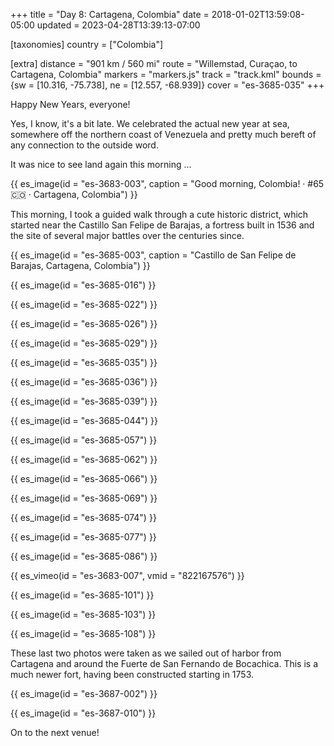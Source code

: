 +++
title = "Day 8: Cartagena, Colombia"
date = 2018-01-02T13:59:08-05:00
updated = 2023-04-28T13:39:13-07:00

[taxonomies]
country = ["Colombia"]

[extra]
distance = "901 km / 560 mi"
route = "Willemstad, Curaçao, to Cartagena, Colombia"
markers = "markers.js"
track = "track.kml"
bounds = {sw = [10.316, -75.738], ne = [12.557, -68.939]}
cover = "es-3685-035"
+++

Happy New Years, everyone!

<!-- more -->

Yes, I know, it's a bit late. We celebrated the actual new year at sea, somewhere off the northern coast of Venezuela and pretty much bereft of any connection to the outside word.

It was nice to see land again this morning ...

{{ es_image(id = "es-3683-003", caption = "Good morning, Colombia! · #65 🇨🇴 · Cartagena, Colombia") }}

This morning, I took a guided walk through a cute historic district, which started near the Castillo San Felipe de Barajas, a fortress built in 1536 and the site of several major battles over the centuries since.

{{ es_image(id = "es-3685-003", caption = "Castillo de San Felipe de Barajas, Cartagena, Colombia") }}

{{ es_image(id = "es-3685-016") }}

{{ es_image(id = "es-3685-022") }}

{{ es_image(id = "es-3685-026") }}

{{ es_image(id = "es-3685-029") }}

{{ es_image(id = "es-3685-035") }}

{{ es_image(id = "es-3685-036") }}

{{ es_image(id = "es-3685-039") }}

{{ es_image(id = "es-3685-044") }}

{{ es_image(id = "es-3685-057") }}

{{ es_image(id = "es-3685-062") }}

{{ es_image(id = "es-3685-066") }}

{{ es_image(id = "es-3685-069") }}

{{ es_image(id = "es-3685-074") }}

{{ es_image(id = "es-3685-077") }}

{{ es_image(id = "es-3685-086") }}

{{ es_vimeo(id = "es-3683-007", vmid = "822167576") }}

{{ es_image(id = "es-3685-101") }}

{{ es_image(id = "es-3685-103") }}

{{ es_image(id = "es-3685-108") }}

These last two photos were taken as we sailed out of harbor from Cartagena and around the Fuerte de San Fernando de Bocachica. This is a much newer fort, having been constructed starting in 1753.

{{ es_image(id = "es-3687-002") }}

{{ es_image(id = "es-3687-010") }}

On to the next venue!
